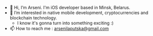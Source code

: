 - 👋 Hi, I’m Arseni. I'm iOS developer based in Minsk, Belarus.
- 👀 I’m interested in native mobile development, cryptocurrencies and blockchain technology. 
   - I know it's gonna turn into something exciting :)
- 📫 How to reach me :
  arsenilaputska@gmail.com

<!---
ArseniLaputska/ArseniLaputska is a ✨ special ✨ repository because its `README.md` (this file) appears on your GitHub profile.
You can click the Preview link to take a look at your changes.
--->
